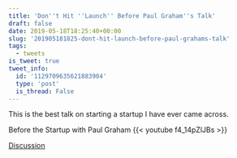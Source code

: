 ```yaml
---
title: 'Don''t Hit ''Launch'' Before Paul Graham''s Talk'
draft: false
date: 2019-05-18T18:25:40+00:00
slug: '201905181825-dont-hit-launch-before-paul-grahams-talk'
tags:
  - tweets
is_tweet: true
tweet_info:
  id: '1129709635621883904'
  type: 'post'
  is_thread: False
---
```




This is the best talk on starting a startup I have ever came across.

Before the Startup with Paul Graham
{{< youtube f4_14pZlJBs >}}

[Discussion](https://x.com/sytelus/status/1129709635621883904)
